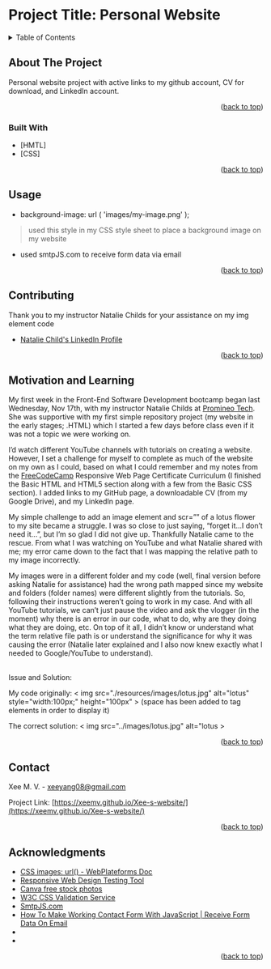 <!--# Xee-s-website
First website created w/ vs code
 What was your motivation?
    Why did you build this project?
    What problem does it solve?
    What did you learn?
    What makes your project stand out? If your project has a lot of features, consider adding a "Features" section and listing them here.


This is the name of the project. It describes the whole project in one sentence, and helps people understand what the main goal and aim of the project is.
Write a Description

Your description is an extremely important aspect of your project. A well-crafted description allows you to show off your work to other developers as well as potential employers.

This is an important component of your project that many new developers often overlook.-->


<div id="top"></div>
<!--
*** Thanks for checking out the Best-README-Template. If you have a suggestion
*** that would make this better, please fork the repo and create a pull request
*** or simply open an issue with the tag "enhancement".
*** Don't forget to give the project a star!
*** Thanks again! Now go create something AMAZING! :D
-->



<!-- PROJECT SHIELDS -->
<!--
*** I'm using markdown "reference style" links for readability.
*** Reference links are enclosed in brackets [ ] instead of parentheses ( ).
*** See the bottom of this document for the declaration of the reference variables
*** for contributors-url, forks-url, etc. This is an optional, concise syntax you may use.
*** https://www.markdownguide.org/basic-syntax/#reference-style-links
[![Contributors][contributors-shield]][contributors-url]
[![Forks][forks-shield]][forks-url]
[![Stargazers][stars-shield]][stars-url]
[![Issues][issues-shield]][issues-url]
[![MIT License][license-shield]][license-url]
[![LinkedIn][linkedin-shield]][linkedin-url]
-->


<!-- PROJECT LOGO
<br />
<div align="center">
  <a href="https://github.com/github_username/repo_name">
    <img src="images/logo.png" alt="Logo" width="80" height="80">
  </a>

<h3 align="center">project_title</h3>

  <p align="center">
    project_description
    <br />
    <a href="https://github.com/github_username/repo_name"><strong>Explore the docs »</strong></a>
    <br />
    <br />
    <a href="https://github.com/github_username/repo_name">View Demo</a>
    ·
    <a href="https://github.com/github_username/repo_name/issues">Report Bug</a>
    ·
    <a href="https://github.com/github_username/repo_name/issues">Request Feature</a>
  </p>
</div>
-->
# Project Title: Personal Website

<!-- TABLE OF CONTENTS -->
<details>
  <summary>Table of Contents</summary>
  <ol>
    <li>
      <a href="#about-the-project">About The Project</a>
      <ul>
        <li><a href="#built-with">Built With</a></li>
      </ul>
    </li>
   <!-- <li>
     <a href="#getting-started">Getting Started</a>
      <ul>-->
      <!--  <li><a href="#prerequisites">Prerequisites</a></li>
        <li><a href="#installation">Installation</a></li>
      </ul>
    </li>-->
    <li><a href="#usage">Usage</a></li>
    <!--<li><a href="#roadmap">Roadmap</a></li>-->
    <li><a href="#contributing">Contributing</a></li>
    <!--<li><a href="#license">License</a></li>-->
    <li><a href="#Motivation and Learning">Motivation and Learning</a></li>
    <li><a href="#contact">Contact</a></li>
    <li><a href="#acknowledgments">Acknowledgments</a></li>
  </ol>
</details>



<!-- ABOUT THE PROJECT -->
## About The Project

Personal website project with active links to my github account, CV for download, and LinkedIn account.

<p align="right">(<a href="#top">back to top</a>)</p>



### Built With

* [HMTL]
* [CSS]
<p align="right">(<a href="#top">back to top</a>)</p>



<!-- GETTING STARTED
## Getting Started

This is an example of how you may give instructions on setting up your project locally.
To get a local copy up and running follow these simple example steps.

### Prerequisites

This is an example of how to list things you need to use the software and how to install them.
* npm
  ```sh
  npm install npm@latest -g
  ```
-->

<!--### Installation

1. Get a free API Key at [https://example.com](https://example.com)
2. Clone the repo
   ```sh
   git clone https://github.com/github_username/repo_name.git
   ```
3. Install NPM packages
   ```sh
   npm install
   ```
4. Enter your API in `config.js`
   ```js
   const API_KEY = 'ENTER YOUR API';
   ```

<p align="right">(<a href="#top">back to top</a>)</p>-->



<!-- USAGE EXAMPLES -->
## Usage

- background-image: url ( 'images/my-image.png' );
> used this style in my CSS style sheet to place a background image on my website
- used smtpJS.com to receive form data via email


<p align="right">(<a href="#top">back to top</a>)</p>



<!-- ROADMAP
## Roadmap

- [] Feature 1
- [] Feature 2
- [] Feature 3
    - [] Nested Feature

See the [open issues](https://github.com/github_username/repo_name/issues) for a full list of proposed features (and known issues).

<p align="right">(<a href="#top">back to top</a>)</p>-->



<!--CONTRIBUTING-->
## Contributing

Thank you to my instructor Natalie Childs for your assistance on my img element code
- [Natalie Child's LinkedIn Profile](https://www.linkedin.com/in/natalie-childs-9757b663/)

<p align="right">(<a href="#top">back to top</a>)</p>



<!-- LICENSE
## License

Distributed under the MIT License. See `LICENSE.txt` for more information.

<p align="right">(<a href="#top">back to top</a>)</p>-->

## Motivation and Learning

<p>My first week in the Front-End Software Development bootcamp began last Wednesday, Nov 17th, with my instructor Natalie Childs at <a href="https://www.promineotech.com/">Promineo Tech</a>. She was supportive with my first simple repository project (my website in the early stages; .HTML) which I started a few days before class even if it was not a topic we were working on.
</p>
<p>I’d watch different YouTube channels with tutorials on creating a website. However, I set a challenge for myself to complete as much of the website on my own as I could, based on what I could remember and my notes from the <a href="https://www.freecodecamp.org/">FreeCodeCamp</a> Responsive Web Page Certificate Curriculum (I finished the Basic HTML and HTML5 section along with a few from the Basic CSS section). I added links to my GitHub page, a downloadable CV (from my Google Drive), and my LinkedIn page. </p>

<p>My simple challenge to add an image element and scr=”” of a lotus flower to my site became a struggle. I was so close to just saying, “forget it...I don’t need it...”, but I’m so glad I did not give up. Thankfully Natalie came to the rescue. From what I was watching on YouTube and what Natalie shared with me; my error came down to the fact that I was mapping the relative path to my image incorrectly. </p>

<p>My images were in a different folder and my code (well, final version before asking Natalie for assistance) had the wrong path mapped since my website and folders (folder names) were different slightly from the tutorials. So, following their instructions weren’t going to work in my case. And with all YouTube tutorials, we can’t just pause the video and ask the vlogger (in the moment) why there is an error in our code, what to do, why are they doing what they are doing, etc. On top of it all, I didn’t know or understand what the term relative file path is or understand the significance for why it was causing the error (Natalie later explained and I also now knew exactly what I needed to Google/YouTube to understand). </p>

<br>
Issue and Solution:
<p></p>
<p></p>
<p>My code originally: < img src="./resources/images/lotus.jpg" alt="lotus" style="width:100px;" height="100px" > (space has been added to tag elements in order to display it)</p>

<p>The correct solution: < img src="../images/lotus.jpg" alt="lotus > </p>

<p align="right">(<a href="#top">back to top</a>)</p>

<!-- CONTACT -->
## Contact

Xee M. V. - xeeyang08@gmail.com

Project Link: [https://xeemv.github.io/Xee-s-website/](https://xeemv.github.io/Xee-s-website/)
<p align="right">(<a href="#top">back to top</a>)</p>

<!-- ACKNOWLEDGMENTS -->
## Acknowledgments

* <a href="https://webplatform.github.io/docs/css/functions/url/">CSS images: url() - WebPlateforms Doc</a>
* <a href="http://mattkersley.com/responsive/">Responsive Web Design Testing Tool</a>
* <a href="https://www.canva.com/photos/free/">Canva free stock photos</a>
* <a href="https://jigsaw.w3.org/css-validator/">W3C CSS Validation Service</a>
* <a href="https://smtpjs.com/">SmtpJS.com</a>
* <a href="https://www.youtube.com/watch?v=sGQSz22U8VM">How To Make Working Contact Form With JavaScript | Receive Form Data On Email</a>
* []()
* []()

<p align="right">(<a href="#top">back to top</a>)</p>



<!-- MARKDOWN LINKS & IMAGES
https://www.markdownguide.org/basic-syntax/#reference-style-links 
[contributors-shield]: https://img.shields.io/github/contributors/github_username/repo_name.svg?style=for-the-badge
[contributors-url]: https://github.com/github_username/repo_name/graphs/contributors
[forks-shield]: https://img.shields.io/github/forks/github_username/repo_name.svg?style=for-the-badge
[forks-url]: https://github.com/github_username/repo_name/network/members
[stars-shield]: https://img.shields.io/github/stars/github_username/repo_name.svg?style=for-the-badge
[stars-url]: https://github.com/github_username/repo_name/stargazers
[issues-shield]: https://img.shields.io/github/issues/github_username/repo_name.svg?style=for-the-badge
[issues-url]: https://github.com/github_username/repo_name/issues
[license-shield]: https://img.shields.io/github/license/github_username/repo_name.svg?style=for-the-badge
[license-url]: https://github.com/github_username/repo_name/blob/master/LICENSE.txt
[linkedin-shield]: https://img.shields.io/badge/-LinkedIn-black.svg?style=for-the-badge&logo=linkedin&colorB=555
[linkedin-url]: https://linkedin.com/in/linkedin_username
[product-screenshot]: images/screenshot.png -->


